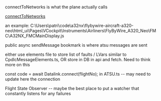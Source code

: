connectToNetworks is what the plane actually calls

[connectToNetworks](./src/ATSU.ts)

an example:
C:\Users\patri\code\a32nx\flybywire-aircraft-a320-neo\html_ui\Pages\VCockpit\Instruments\Airliners\FlyByWire_A320_Neo\FMC\A32NX_FMCMainDisplay.js



public async sendMessage bookmark is where atsu messages are sent


either use elements file to store list of faults / LVars similar to CpdlcMessageElements.ts, OR store in DB in api and fetch. Need to think more on this


const code = await Datalink.connect(flightNo); in ATSU.ts -- may need to update here the connection

Flight State Observer -- maybe the best place to put a watcher that constantly listens for any failures
